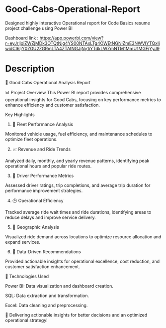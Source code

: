 # Good-Cabs-Operational-Report
Designed highly interactive Operational report for Code Basics resume project challenge using Power BI

Dashboard link : https://app.powerbi.com/view?r=eyJrIjoiZWZjMDk3OTQtNjg4YS00NTAxLTg4OWEtNGNiZmE3NWVlYTQxIiwidCI6IjY0ZGU2ZGRmLTA4ZTAtNGJjNy1iYTdkLWZmNTM1MmU1MGFjYyJ9

# Description
🚖 Good Cabs Operational Analysis Report

📊 Project Overview
This Power BI report provides comprehensive operational insights for Good Cabs, focusing on key performance metrics to enhance efficiency and customer satisfaction.

Key Highlights

1. 🚗 Fleet Performance Analysis

Monitored vehicle usage, fuel efficiency, and maintenance schedules to optimize fleet operations.



2. 📈 Revenue and Ride Trends

Analyzed daily, monthly, and yearly revenue patterns, identifying peak operational hours and popular ride routes.



3. 👥 Driver Performance Metrics

Assessed driver ratings, trip completions, and average trip duration for performance improvement strategies.



4. 🕒 Operational Efficiency

Tracked average ride wait times and ride durations, identifying areas to reduce delays and improve service delivery.



5. 📍 Geographic Analysis

Visualized ride demand across locations to optimize resource allocation and expand services.



6. 📂 Data-Driven Recommendations

Provided actionable insights for operational excellence, cost reduction, and customer satisfaction enhancement.




🔗 Technologies Used

Power BI: Data visualization and dashboard creation.

SQL: Data extraction and transformation.

Excel: Data cleaning and preprocessing.


🌟 Delivering actionable insights for better decisions and an optimized operational strategy!

